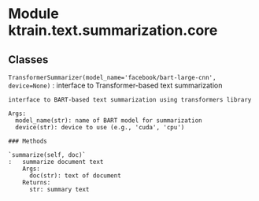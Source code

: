 Module ktrain.text.summarization.core
=====================================

Classes
-------

`TransformerSummarizer(model_name='facebook/bart-large-cnn', device=None)`
:   interface to Transformer-based text summarization
    
    interface to BART-based text summarization using transformers library
    
    Args:
      model_name(str): name of BART model for summarization
      device(str): device to use (e.g., 'cuda', 'cpu')

    ### Methods

    `summarize(self, doc)`
    :   summarize document text
        Args:
          doc(str): text of document
        Returns:
          str: summary text